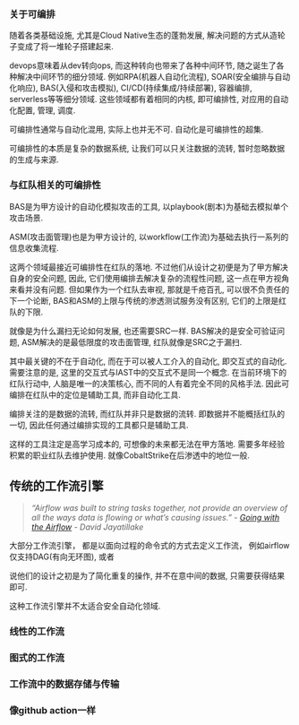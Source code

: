 ### 关于可编排

随着各类基础设施, 尤其是Cloud Native生态的蓬勃发展, 解决问题的方式从造轮子变成了将一堆轮子搭建起来. 

devops意味着从dev转向ops, 而这种转向也带来了各种中间环节, 随之诞生了各种解决中间环节的细分领域. 例如RPA(机器人自动化流程), SOAR(安全编排与自动化响应), BAS(入侵和攻击模拟), CI/CD(持续集成/持续部署), 容器编排, serverless等等细分领域. 这些领域都有着相同的内核, 即可编排性, 对应用的自动化配置, 管理, 调度.

可编排性通常与自动化混用, 实际上也并无不可. 自动化是可编排性的超集. 

可编排性的本质是复杂的数据系统, 让我们可以只关注数据的流转, 暂时忽略数据的生成与来源. 

### 与红队相关的可编排性

BAS是为甲方设计的自动化模拟攻击的工具, 以playbook(剧本)为基础去模拟单个攻击场景.

ASM(攻击面管理)也是为甲方设计的, 以workflow(工作流)为基础去执行一系列的信息收集流程. 

这两个领域最接近可编排性在红队的落地. 不过他们从设计之初便是为了甲方解决自身的安全问题, 因此, 它们使用编排去解决复杂的流程性问题, 这一点在甲方视角来看并没有问题. 但如果作为一个红队去审视, 那就是千疮百孔, 可以很不负责任的下一个论断, BAS和ASM的上限与传统的渗透测试服务没有区别, 它们的上限是红队的下限. 

就像是为什么漏扫无论如何发展, 也还需要SRC一样. BAS解决的是安全可验证问题, ASM解决的是最低限度的攻击面管理, 红队就像是SRC之于漏扫. 

其中最关键的不在于自动化, 而在于可以被人工介入的自动化, 即交互式的自动化. 需要注意的是, 这里的交互式与IAST中的交互式不是同一个概念.  在当前环境下的红队行动中, 人脑是唯一的决策核心, 而不同的人有着完全不同的风格手法. 因此可编排在红队中的定位是辅助工具, 而非自动化工具. 

编排关注的是数据的流转, 而红队并非只是数据的流转. 即数据并不能概括红队的一切, 因此任何通过编排实现的工具都只是辅助工具.

这样的工具注定是高学习成本的, 可想像的未来都无法在甲方落地. 需要多年经验积累的职业红队去维护使用. 就像CobaltStrike在后渗透中的地位一般. 

## 传统的工作流引擎



> *“Airflow was built to string tasks together, not provide an overview of all the ways data is flowing or what’s causing issues.” - [Going with the Airflow](https://davidsj.substack.com/p/going-with-the-airflow-part-4) - David Jayatillake*

大部分工作流引擎， 都是以面向过程的命令式的方式去定义工作流， 例如airflow仅支持DAG(有向无环图), 或者

说他们的设计之初是为了简化重复的操作, 并不在意中间的数据, 只需要获得结果即可. 

这种工作流引擎并不太适合安全自动化领域.

### 线性的工作流



### 图式的工作流



### 工作流中的数据存储与传输



### 像github action一样

